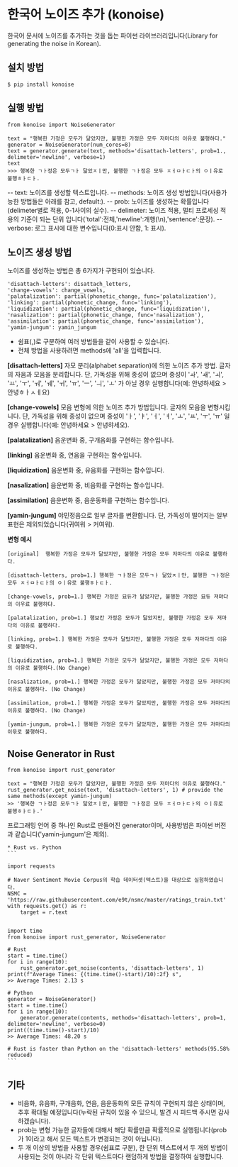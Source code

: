 # 한국어 노이즈 추가 (konoise)
한국어 문서에 노이즈를 추가하는 것을 돕는 파이썬 라이브러리입니다(Library for generating the noise in Korean).

## 설치 방법
```
$ pip install konoise
```

## 실행 방법
```
from konoise import NoiseGenerator

text = "행복한 가정은 모두가 닮았지만, 불행한 가정은 모두 저마다의 이유로 불행하다."
generator = NoiseGenerator(num_cores=8)
text = generator.generate(text, methods='disattach-letters', prob=1., delimeter='newline', verbose=1)
text
>>> 행복한 ㄱㅏ정은 모두ㄱㅏ 닮았ㅈㅣ만, 불행한 ㄱㅏ정은 모두 ㅈㅓㅁㅏㄷㅏ의 ㅇㅣ유로 불행ㅎㅏㄷㅏ.
```
-- text: 노이즈를 생성할 텍스트입니다.
-- methods: 노이즈 생성 방법입니다(사용가능한 방법들은 아래를 참고, default:).
-- prob: 노이즈를 생성하는 확률입니다(delimeter별로 적용, 0-1사이의 실수).
-- delimeter: 노이즈 적용, 멀티 프로세싱 적용의 기준이 되는 단위 입니다('total':전체,'newline':개행(\n),'sentence':문장).
-- verbose: 로그 표시에 대한 변수입니다(0:표시 안함, 1: 표시).

## 노이즈 생성 방법
노이즈를 생성하는 방법은 총 6가지가 구현되어 있습니다.
```
'disattach-letters': disattach_letters,
'change-vowels': change_vowels,
'palatalization': partial(phonetic_change, func='palatalization'),
'linking': partial(phonetic_change, func='linking'),
'liquidization': partial(phonetic_change, func='liquidization'),
'nasalization': partial(phonetic_change, func='nasalization'),
'assimilation': partial(phonetic_change, func='assimilation'),
'yamin-jungum': yamin_jungum
```
- 쉼표(,)로 구분하여 여러 방법들을 같이 사용할 수 있습니다.
- 전체 방법을 사용하려면 methods에 'all'을 입력합니다.

**[disattach-letters]** 자모 분리(alphabet separation)에 의한 노이즈 추가 방법. 글자의 자음과 모음을 분리합니다. 단, 가독성을 위해 종성이 없으며 중성이  'ㅘ', 'ㅙ', 'ㅚ', 'ㅛ', 'ㅜ', 'ㅝ', 'ㅞ', 'ㅟ', 'ㅠ', 'ㅡ', 'ㅢ', 'ㅗ' 가 아닐 경우 실행합니다(예: 안녕하세요 > 안녕ㅎㅏㅅㅔ요)

**[change-vowels]** 모음 변형에 의한 노이즈 추가 방법입니다. 글자의 모음을 변형시킵니다. 단, 가독성을 위해 종성이 없으며 중성이 'ㅏ', 'ㅑ', 'ㅓ', 'ㅕ', 'ㅗ', 'ㅛ', 'ㅜ', 'ㅠ' 일 경우 실행합니다(예: 안녕하세요 > 안녕햐세오).

**[palatalization]** 음운변화 중, 구개음화를 구현하는 함수입니다.

**[linking]** 음운변화 중, 연음을 구현하는 함수입니다.

**[liquidization]** 음운변화 중, 유음화를 구현하는 함수입니다.

**[nasalization]** 음운변화 중, 비음화를 구현하는 함수입니다.

**[assimilation]** 음운변화 중, 음운동화를 구현하는 함수입니다.

**[yamin-jungum]** 야민정음으로 일부 글자를 변환합니다. 단, 가독성이 떨어지는 일부 표현은 제외되었습니다(귀여워 > 커여워).


**변형 예시**
```
[original]  행복한 가정은 모두가 닮았지만, 불행한 가정은 모두 저마다의 이유로 불행하다.

[disattach-letters, prob=1.] 행복한 ㄱㅏ정은 모두ㄱㅏ 닮았ㅈㅣ만, 불행한 ㄱㅏ정은 모두 ㅈㅓㅁㅏㄷㅏ의 ㅇㅣ유로 불행ㅎㅏㄷㅏ.

[change-vowels, prob=1.] 행복한 갸정은 묘듀갸 닮았지만, 불행한 갸정은 묘듀 져먀댜의 이우료 불행햐댜.

[palatalization, prob=1.] 행보칸 가정은 모두가 닮았지만, 불행한 가정은 모두 저마다의 이유로 불행하다.

[linking, prob=1.] 행복한 가정은 모두가 달맜지만, 불행한 가정은 모두 저마다의 이유로 불행하다.

[liquidization, prob=1.] 행복한 가정은 모두가 닮았지만, 불행한 가정은 모두 저마다의 이유로 불행하다.(No Change)

[nasalization, prob=1.] 행복한 가정은 모두가 닮았지만, 불행한 가정은 모두 저마다의 이유로 불행하다. (No Change)

[assimilation, prob=1.] 행복한 가정은 모두가 닮았지만, 불행한 가정은 모두 저마다의 이유로 불행하다. (No Change)

[yamin-jungum, prob=1.] 행복한 가정은 모두가 닮았지만, 불행한 가정은 모두 저마다의 이윾로 불행하다.
```


## Noise Generator in Rust

```
from konoise import rust_generator

text = "행복한 가정은 모두가 닮았지만, 불행한 가정은 모두 저마다의 이유로 불행하다."
rust_generator.get_noise(text, 'disattach-letters', 1) # provide the same methods(except yamin-jungum)
>> '행복한 ㄱㅏ정은 모두ㄱㅏ 닮았ㅈㅣ만, 불행한 ㄱㅏ정은 모두 ㅈㅓㅁㅏㄷㅏ의 ㅇㅣ유로 불행ㅎㅏㄷㅏ.'
```
프로그래밍 언어 중 하나인 Rust로 만들어진 generator이며, 사용방법은 파이썬 버전과 같습니다('yamin-jungum'은 제외).

    * Rust vs. Python
    ```

    import requests

    # Naver Sentiment Movie Corpus의 학습 데이터셋(텍스트)을 대상으로 실험하였습니다.
    NSMC = 'https://raw.githubusercontent.com/e9t/nsmc/master/ratings_train.txt'
    with requests.get() as r:
        target = r.text


    import time
    from konoise import rust_generator, NoiseGenerator

    # Rust
    start = time.time()
    for i in range(10):
        rust_generator.get_noise(contents, 'disattach-letters', 1)
    print(f"Average Times: {(time.time()-start)/10):2f} s",
    >> Average Times: 2.13 s

    # Python
    generator = NoiseGenerator()
    start = time.time()
    for i in range(10):
        generator.generate(contents, methods='disattach-letters', prob=1, delimeter='newline', verbose=0)
    print((time.time()-start)/10)
    >> Average Times: 48.20 s

    # Rust is faster than Python on the 'disattach-letters' methods(95.58% reduced)
    ```


## 기타
- 비음화, 유음화, 구개음화, 연음, 음운동화의 모든 규칙이 구현되지 않은 상태이며, 추후 확대될 예정입니다(누락된 규칙이 있을 수 있으니, 발견 시 피드백 주시면 감사하겠습니다).
- prob는 변형 가능한 글자들에 대해서 해당 확률만큼 확률적으로 실행됩니다(prob가 1이라고 해서 모든 텍스트가 변경되는 것이 아닙니다).
- 두 개 이상의 방법을 사용할 경우(쉼표로 구분), 한 단위 텍스트에서 두 개의 방법이 사용되는 것이 아니라 각 단위 텍스트마다 랜덤하게 방법을 결정하여 실행합니다. 
